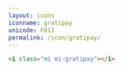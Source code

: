 ```yaml
---
layout: icons
iconname: gratipay
unicode: F011
permalink: /icon/gratipay/
---
```


``` html
<i class="mi mi-gratipay"></i>
```
